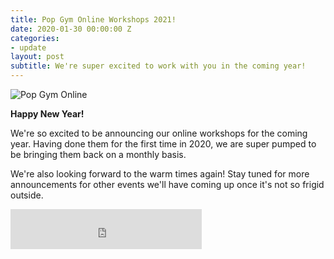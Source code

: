 ```yaml
---
title: Pop Gym Online Workshops 2021!
date: 2020-01-30 00:00:00 Z
categories:
- update
layout: post
subtitle: We're super excited to work with you in the coming year!
---
```


![Pop Gym Online](/assets/popd2021.jpg)


**Happy New Year!**

We're so excited to be announcing our online workshops for the coming year. Having done them for the first time in 2020, we are super pumped to be bringing them back on a monthly basis.

We're also looking forward to the warm times again! Stay tuned for more announcements for other events we'll have coming up once it's not so frigid outside.


<iframe src="https://withfriends.co/pop_gym/embed/raw:kind=Join" width="306" height="64" frameborder="0"></iframe>
